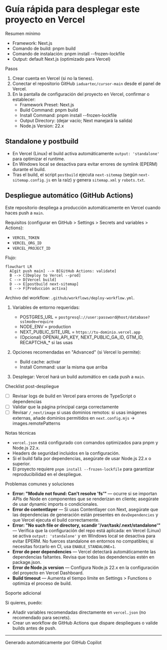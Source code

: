 <!--
Resumen generado automáticam4) Variables de entorno (añadir según necesites):
   - NEXT_PUBLIC_SITE_URL = `https://tu-dominio`
   - NODE_ENV = production
   - (Opcional) OPENAI_API_KEY, NEXT_PUBLIC_GA_ID, GTM_ID, RECAPTCHA_* si
     las usas.

DEPLOY_VERCEL.md

2025-09-13T06:20:07.355Z

——————————————————————————————
Archivo .md: DEPLOY_VERCEL.md
Tamaño: 2388 caracteres, 57 líneas
Resumen básico generado automáticamente sin análisis de IA.
Contenido detectado basado en extensión y estructura básica.
-->
# Guía rápida para desplegar este proyecto en Vercel

Resumen mínimo

- Framework: Next.js
- Comando de build: pnpm build
- Comando de instalación: pnpm install --frozen-lockfile
- Output: default Next.js (optimizado para Vercel)

Pasos

1) Crear cuenta en Vercel (si no la tienes).
2) Conectar el repositorio GitHub `iaduartec/cursor-main` desde el panel de
   Vercel.
3) En la pantalla de configuración del proyecto en Vercel, confirmar o
   establecer:
   - Framework Preset: Next.js
   - Build Command: pnpm build
   - Install Command: pnpm install --frozen-lockfile
   - Output Directory: (dejar vacío; Next manejará la salida)
   - Node.js Version: 22.x

## Standalone y postbuild

- En Vercel (Linux) el build activa automáticamente `output: 'standalone'` para optimizar el runtime.
- En Windows local se desactiva para evitar errores de symlink (EPERM) durante el build.
- Tras el build, el script `postbuild` ejecuta `next-sitemap` (según `next-sitemap.config.js` en la raíz) y genera `sitemap.xml` y `robots.txt`.

## Despliegue automático (GitHub Actions)

Este repositorio despliega a producción automáticamente en Vercel cuando haces push a `main`.

Requisitos (configurar en GitHub > Settings > Secrets and variables > Actions):

- `VERCEL_TOKEN`
- `VERCEL_ORG_ID`
- `VERCEL_PROJECT_ID`

Flujo:

```mermaid
flowchart LR
  A[git push main] --> B[GitHub Actions: validate]
  B --> C[Deploy to Vercel --prod]
  C --> D[Vercel build]
  D --> E[postbuild next-sitemap]
  E --> F[Producción activa]
```

Archivo del workflow: `.github/workflows/deploy-workflow.yml`.

1) Variables de entorno requeridas:
   - POSTGRES_URL = `postgresql://user:password@host/database?sslmode=require`
   - NODE_ENV = production
   - NEXT_PUBLIC_SITE_URL = `https://tu-dominio.vercel.app`
   - (Opcional) OPENAI_API_KEY, NEXT_PUBLIC_GA_ID, GTM_ID, RECAPTCHA_* si
     las usas

2) Opciones recomendadas en "Advanced" (si Vercel lo permite):
   - Build cache: activar
   - Install Command: usar la misma que arriba

3) Desplegar: Vercel hará un build automático en cada push a `main`.

Checklist post-despliegue

- [ ] Revisar logs de build en Vercel para errores de TypeScript o dependencias
- [ ] Validar que la página principal carga correctamente
- [ ] Revisar `/_next/image` si usas dominios remotos: si usas imágenes
  externas, añade dominios permitidos en `next.config.mjs` -> images.remotePatterns

Notas técnicas

- `vercel.json` está configurado con comandos optimizados para pnpm y Node.js 22.x.
- Headers de seguridad incluidos en la configuración.
- Si el build falla por dependencias, asegúrate de usar Node.js 22.x o superior.
- El proyecto requiere `pnpm install --frozen-lockfile` para garantizar
  reproducibilidad en el despliegue.

Problemas comunes y soluciones

- **Error: "Module not found: Can't resolve 'fs'"** — ocurre si se importan
  APIs de Node en componentes que se renderizan en cliente; asegúrate de
  usar dynamic imports o condicionales.
- **Error de contentlayer** — Si usas Contentlayer con Next, asegúrate que las
  dependencias de generación están presentes en `devDependencies` y que
  Vercel ejecuta el build correctamente.
- **Error: "No such file or directory, scandir '/var/task/.next/standalone'"** —
  Verifica que la configuración del repo está aplicada: en Vercel (Linux) se activa `output: 'standalone'` y en Windows local se desactiva para evitar EPERM. No fuerces standalone en entornos no compatibles; si necesitas forzarlo en CI, usa `ENABLE_STANDALONE=1`.
- **Error de peer dependencies** — Vercel detectará automáticamente las
  dependencias faltantes. Revisa que todas las dependencias estén en
  package.json.
- **Error de Node.js version** — Configura Node.js 22.x en la configuración
  del proyecto en Vercel Dashboard.
- **Build timeout** — Aumenta el tiempo límite en Settings > Functions o
  optimiza el proceso de build.

Soporte adicional

Si quieres, puedo:

- Añadir variables recomendadas directamente en `vercel.json` (no recomendado
  para secrets).
- Crear un workflow de GitHub Actions que dispare despliegues o valide builds
  antes de push.

---
Generado automáticamente por GitHub Copilot
